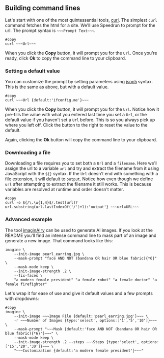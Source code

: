 ## Building command lines

Let's start with one of the most quintessential tools, [curl](https://github.com/curl/curl). The simplest `curl` command fetches the html for a site.  We'll use Speedrun to prompt for the url.  The prompt syntax is `~~~Prompt Text~~~`.  


```
#copy
curl ~~~Url~~~
```


When you click the **Copy** button, it will prompt you for the `Url`.  Once you're ready, click **Ok** to copy the command line to your clipboard.


### Setting a default value

You can customize the prompt by setting parameters using [json5](https://json5.org/) syntax.  This is the same as above, but with a default value.


```
#copy
curl ~~~Url {default:'ifconfig.me'}~~~
```


When you click the **Copy** button, it will prompt you for the `Url`. Notice how it pre-fills the value with what you entered last time you set a `Url`, or the default value if you haven't set a `Url` before.  This is so you always pick up where you left off.  Click the button to the right to reset the value to the default.

Again, clicking the **Ok** button will copy the command line to your clipboard.

### Downloading a file

Downloading a file requires you to set both a `Url` and a `filename`.  Here we'll assign the url to a variable `url` and try and extract the filename from it using JavaScript with the `${}` syntax.  If the `Url` doesn't end with something with a file extension, it will default to `output`.  Notice how even though we define `url` after attempting to extract the filename it still works.  This is because variables are resolved at runtime and order doesn't matter.


```
#copy
curl -o ${/\.\w{1,4}$/.test(url)?url.substring(url.lastIndexOf('/')+1):'output'} ~~~url=URL~~~
```


### Advanced example

The tool [imaginAIry](https://github.com/brycedrennan/imaginAIry) can be used to generate AI images.  If you look at the README you'll find an intense command line to mask part of an image and generate a new image.  That command looks like this:

```
imagine \
    --init-image pearl_earring.jpg \
    --mask-prompt "face AND NOT (bandana OR hair OR blue fabric){*6}" \
    --mask-mode keep \
    --init-image-strength .2 \
    --fix-faces \
    "a modern female president" "a female robot" "a female doctor" "a female firefighter"
```

Let's wrap it for ease of use and give it default values and a few prompts with dropdowns:

```
#copy
imagine \
    --init-image ~~~Image File {default:'pearl_earring.jpg'}~~~ \
    -r ~~~Number of Images {type:'select', options:['1','5','10']}~~~ \
    --mask-prompt "~~~Mask {default:'face AND NOT (bandana OR hair OR blue fabric){*6}'}~~~" \
    --mask-mode keep \
    --init-image-strength .2 --steps ~~~Steps {type:'select', options:['15','20','30']}~~~ \
    "~~~Customization {default:'a modern female president'}~~~"
```

